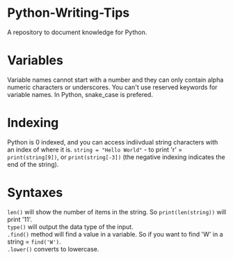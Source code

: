 # Python-Writing-Tips
A repository to document knowledge for Python.
# Variables 
Variable names cannot start with a number and they can only contain alpha numeric characters or underscores. You can't use reserved keywords for variable names. In Python, snake_case is prefered. 
# Indexing
Python is 0 indexed, and you can access indiivdual string characters with an index of where it is. ```string = "Hello World"``` - to print 'r' = ```print(string[9])```, or ```print(string[-3])``` (the negative indexing indicates the end of the string).  
# Syntaxes
```len()``` will show the number of items in the string. So ```print(len(string))``` will print '11'.    
```type()``` will output the data type of the input.   
```.find()``` method will find a value in a variable. So if you want to find 'W' in a string = ```find('W')```.  
```.lower()``` converts to lowercase.  


